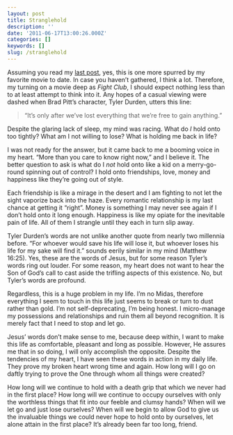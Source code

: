```yaml
---
layout: post
title: Stranglehold
description: ''
date: '2011-06-17T13:00:26.000Z'
categories: []
keywords: []
slug: /stranglehold
---
```


Assuming you read my [last post](http://104.193.143.57/~waywar13/ce/2011/06/14/his-name-is-robert-paulson/), yes, this is one more spurred by my favorite movie to date. In case you haven’t gathered, I think a lot. Therefore, my turning on a movie deep as _Fight Club_, I should expect nothing less than to at least attempt to think into it. Any hopes of a casual viewing were dashed when Brad Pitt’s character, Tyler Durden, utters this line:

> “It’s only after we’ve lost everything that we’re free to gain anything.”

Despite the glaring lack of sleep, my mind was racing. What do _I_ hold onto too tightly? What am I not willing to lose? What is holding me back in life?

I was not ready for the answer, but it came back to me a booming voice in my heart. “More than you care to know right now,” and I believe it. The better question to ask is what do I _not_ hold onto like a kid on a merry-go-round spinning out of control? I hold onto friendships, love, money and happiness like they’re going out of style.

Each friendship is like a mirage in the desert and I am fighting to not let the sight vaporize back into the haze. Every romantic relationship is my last chance at getting it “right”. Money is something I may never see again if I don’t hold onto it long enough. Happiness is like my opiate for the inevitable pain of life. All of them I strangle until they each in turn slip away.

Tyler Durden’s words are not unlike another quote from nearly two millennia before. “For whoever would save his life will lose it, but whoever loses his life for my sake will find it.” sounds eerily similar in my mind (Matthew 16:25). Yes, these are the words of Jesus, but for some reason Tyler’s words ring out louder. For some reason, my heart does not want to hear the Son of God’s call to cast aside the trifling aspects of this existence. No, but Tyler’s words are profound.

Regardless, this is a huge problem in my life. I’m no Midas, therefore everything I seem to touch in this life just seems to break or turn to dust rather than gold. I’m not self-deprecating, I’m being honest. I micro-manage my possessions and relationships and ruin them all beyond recognition. It is merely fact that I need to stop and let go.

Jesus’ words don’t make sense to me, because deep within, I want to make this life as comfortable, pleasant and long as possible. However, He assures me that in so doing, I will only accomplish the opposite. Despite the tendencies of my heart, I have seen these words in action in my daily life. They prove my broken heart wrong time and again. How long will I go on daftly trying to prove the One through whom all things were created?

How long will we continue to hold with a death grip that which we never had in the first place? How long will we continue to occupy ourselves with only the worthless things that fit into our feeble and clumsy hands? When will we let go and just lose ourselves? When will we begin to allow God to give us the invaluable things we could never hope to hold onto by ourselves, let alone attain in the first place? It’s already been far too long, friend.
